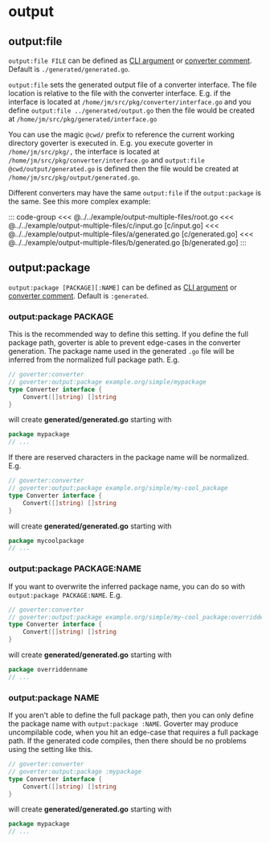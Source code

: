 # output

## output:file

`output:file FILE` can be defined as [CLI argument](./define-settings.md#cli) or
[converter comment](./define-settings.md#converter). Default is
`./generated/generated.go`.

`output:file` sets the generated output file of a converter interface. The file
location is relative to the file with the converter interface. E.g. if the
interface is located at `/home/jm/src/pkg/converter/interface.go` and you define
`output:file ../generated/output.go` then the file would be created at
`/home/jm/src/pkg/generated/interface.go`

You can use the magic `@cwd/` prefix to reference the current working directory
goverter is executed in. E.g. you execute goverter in `/home/jm/src/pkg/,` the
interface is located at `/home/jm/src/pkg/converter/interface.go` and
`output:file @cwd/output/generated.go` is defined then the file would be created
at `/home/jm/src/pkg/output/generated.go`.

Different converters may have the same `output:file` if the `output:package` is
the same. See this more complex example:

::: code-group
<<< @../../example/output-multiple-files/root.go
<<< @../../example/output-multiple-files/c/input.go [c/input.go]
<<< @../../example/output-multiple-files/a/generated.go [c/generated.go]
<<< @../../example/output-multiple-files/b/generated.go [b/generated.go]
:::

## output:package

`output:package [PACKAGE][:NAME]` can be defined as
[CLI argument](./define-settings.md#cli) or [converter comment](./define-settings.md#converter).
Default is `:generated`.

### output:package PACKAGE

This is the recommended way to define this setting. If you define the full
package path, goverter is able to prevent edge-cases in the converter
generation. The package name used in the generated `.go` file will be inferred
from the normalized full package path. E.g.

```go
// goverter:converter
// goverter:output:package example.org/simple/mypackage
type Converter interface {
    Convert([]string) []string
}
```

will create **generated/generated.go** starting with

```go
package mypackage
// ...
```

If there are reserved characters in the package name will be normalized. E.g.

```go
// goverter:converter
// goverter:output:package example.org/simple/my-cool_package
type Converter interface {
    Convert([]string) []string
}
```

will create **generated/generated.go** starting with

```go
package mycoolpackage
// ...
```

### output:package PACKAGE:NAME

If you want to overwrite the inferred package name, you can do so with
`output:package PACKAGE:NAME`. E.g.

```go
// goverter:converter
// goverter:output:package example.org/simple/my-cool_package:overriddenname
type Converter interface {
    Convert([]string) []string
}
```

will create **generated/generated.go** starting with

```go
package overriddenname
// ...
```

### output:package NAME

If you aren't able to define the full package path, then you can only define the
package name with `output:package :NAME`. Goverter may produce uncompilable
code, when you hit an edge-case that requires a full package path. If the
generated code compiles, then there should be no problems using the setting like
this.

```go
// goverter:converter
// goverter:output:package :mypackage
type Converter interface {
    Convert([]string) []string
}
```

will create **generated/generated.go** starting with

```go
package mypackage
// ...
```
